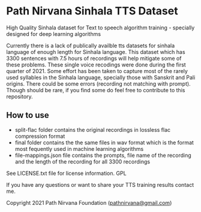 # Path Nirvana Sinhala TTS Dataset
 
High Quality Sinhala dataset for Text to speech algorithm training - specially designed for deep learning algorithms

Currently there is a lack of publically availble tts datasets for sinhala language of enough length for Sinhala language. This dataset which has 3300 sentences with 7.5 hours of recordings will help mitigate some of these problems. These single voice recodings were done during the first quarter of 2021. Some effort has been taken to capture most of the rarely used syllables in the Sinhala language, specially those with Sanskrit and Pali origins. There could be some errors (recording not matching with prompt). Though should be rare, if you find some do feel free to contribute to this repository.

## How to use
- split-flac folder contains the original recordings in lossless flac compression format
- final folder contains the the same files in wav format which is the format most fequently used in machine learning algorithms
- file-mappings.json file contains the prompts, file name of the recording and the length of the recording for all 3300 recordings

See LICENSE.txt file for license information. GPL

If you have any questions or want to share your TTS training results contact me.

Copyright 2021 Path Nirvana Foundation (pathnirvana@gmail.com)

